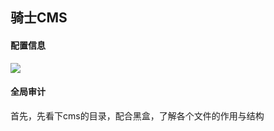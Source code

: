 ## 骑士CMS

#### 配置信息

![](https://i.bmp.ovh/imgs/2022/03/d897d2064d350083.png)

#### 全局审计

首先，先看下cms的目录，配合黑盒，了解各个文件的作用与结构

































































